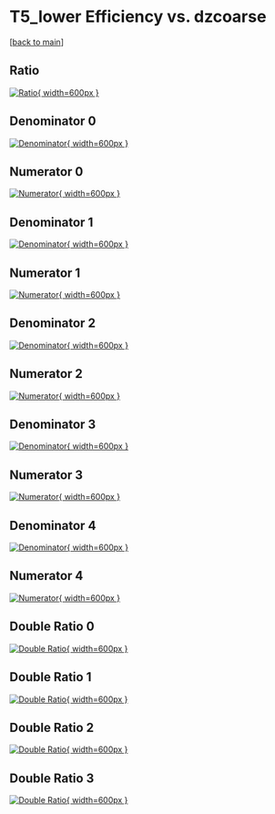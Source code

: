 # T5_lower Efficiency vs. dzcoarse

[[back to main](./)]



## Ratio

[![Ratio](../mtv/var/T5_lower_vtr_211_-1_eff_dzcoarse.png){ width=600px }](../mtv/var/T5_lower_vtr_211_-1_eff_dzcoarse.pdf)

## Denominator 0

[![Denominator](../mtv/den/T5_lower_vtr_211_-1_eff_dzcoarse_den0.png){ width=600px }](../mtv/den/T5_lower_vtr_211_-1_eff_dzcoarse_den0.pdf)

## Numerator 0

[![Numerator](../mtv/num/T5_lower_vtr_211_-1_eff_dzcoarse_num0.png){ width=600px }](../mtv/num/T5_lower_vtr_211_-1_eff_dzcoarse_num0.pdf)

## Denominator 1

[![Denominator](../mtv/den/T5_lower_vtr_211_-1_eff_dzcoarse_den1.png){ width=600px }](../mtv/den/T5_lower_vtr_211_-1_eff_dzcoarse_den1.pdf)

## Numerator 1

[![Numerator](../mtv/num/T5_lower_vtr_211_-1_eff_dzcoarse_num1.png){ width=600px }](../mtv/num/T5_lower_vtr_211_-1_eff_dzcoarse_num1.pdf)

## Denominator 2

[![Denominator](../mtv/den/T5_lower_vtr_211_-1_eff_dzcoarse_den2.png){ width=600px }](../mtv/den/T5_lower_vtr_211_-1_eff_dzcoarse_den2.pdf)

## Numerator 2

[![Numerator](../mtv/num/T5_lower_vtr_211_-1_eff_dzcoarse_num2.png){ width=600px }](../mtv/num/T5_lower_vtr_211_-1_eff_dzcoarse_num2.pdf)

## Denominator 3

[![Denominator](../mtv/den/T5_lower_vtr_211_-1_eff_dzcoarse_den3.png){ width=600px }](../mtv/den/T5_lower_vtr_211_-1_eff_dzcoarse_den3.pdf)

## Numerator 3

[![Numerator](../mtv/num/T5_lower_vtr_211_-1_eff_dzcoarse_num3.png){ width=600px }](../mtv/num/T5_lower_vtr_211_-1_eff_dzcoarse_num3.pdf)

## Denominator 4

[![Denominator](../mtv/den/T5_lower_vtr_211_-1_eff_dzcoarse_den4.png){ width=600px }](../mtv/den/T5_lower_vtr_211_-1_eff_dzcoarse_den4.pdf)

## Numerator 4

[![Numerator](../mtv/num/T5_lower_vtr_211_-1_eff_dzcoarse_num4.png){ width=600px }](../mtv/num/T5_lower_vtr_211_-1_eff_dzcoarse_num4.pdf)

## Double Ratio 0

[![Double Ratio](../mtv/ratio/T5_lower_vtr_211_-1_eff_dzcoarse_ratio0.png){ width=600px }](../mtv/ratio/T5_lower_vtr_211_-1_eff_dzcoarse_ratio0.pdf)

## Double Ratio 1

[![Double Ratio](../mtv/ratio/T5_lower_vtr_211_-1_eff_dzcoarse_ratio1.png){ width=600px }](../mtv/ratio/T5_lower_vtr_211_-1_eff_dzcoarse_ratio1.pdf)

## Double Ratio 2

[![Double Ratio](../mtv/ratio/T5_lower_vtr_211_-1_eff_dzcoarse_ratio2.png){ width=600px }](../mtv/ratio/T5_lower_vtr_211_-1_eff_dzcoarse_ratio2.pdf)

## Double Ratio 3

[![Double Ratio](../mtv/ratio/T5_lower_vtr_211_-1_eff_dzcoarse_ratio3.png){ width=600px }](../mtv/ratio/T5_lower_vtr_211_-1_eff_dzcoarse_ratio3.pdf)

